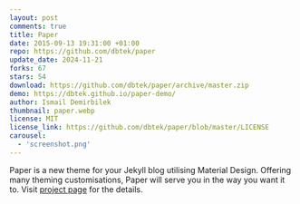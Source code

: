 ```yaml
---
layout: post
comments: true
title: Paper
date: 2015-09-13 19:31:00 +01:00
repo: https://github.com/dbtek/paper
update_date: 2024-11-21
forks: 67
stars: 54
download: https://github.com/dbtek/paper/archive/master.zip
demo: https://dbtek.github.io/paper-demo/
author: Ismail Demirbilek
thumbnail: paper.webp
license: MIT
license_link: https://github.com/dbtek/paper/blob/master/LICENSE
carousel:
  - 'screenshot.png'
---
```


Paper is a new theme for your  Jekyll blog utilising Material Design.
Offering many theming customisations, Paper will serve you in the way you want it to. Visit [project page](https://github.com/dbtek/paper) for the details.
